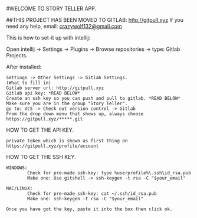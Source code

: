 #WELCOME TO STORY TELLER APP.

##THIS PROJECT HAS BEEN MOVED TO GITLAB: http://gitpull.xyz
If you need any help, email: crazywolf132@gmail.com

This is how to set-it up with intellij:

Open intellij -> Settings -> Plugins -> Browse repositories -> type: Gitlab Projects.

After installed:

    Settings -> Other Settings -> Gitlab Settings.
    (What to fill in)
    Gitlab server url: http://gitpull.xyz
    Gitlab api key: *READ BELOW*
    Create an ssh key so you can push and pull to gitlab. *READ BELOW*
    Make sure you are in the group "Story Teller".
    go to: VCS -> Check out version control -> Gitlab
    From the drop down menu that shows up, always choose https://gitpull.xyz/*****.git

HOW TO GET THE API KEY.

    private token which is shown as first thing on https://gitpull.xyz/profile/account

HOW TO GET THE SSH KEY.

    WINDOWS: 
            Check for pre-made ssh-key: type %userprofile%\.ssh\id_rsa.pub
            Make one: Use gitshell -> ssh-keygen -t rsa -C "$your_email"
            
    MAC/LINUX:
            Check for pre-made ssh-key: cat ~/.ssh/id_rsa.pub
            Make one: ssh-keygen -t rsa -C "$your_email"
            
    Once you have got the key, paste it into the box then click ok.
